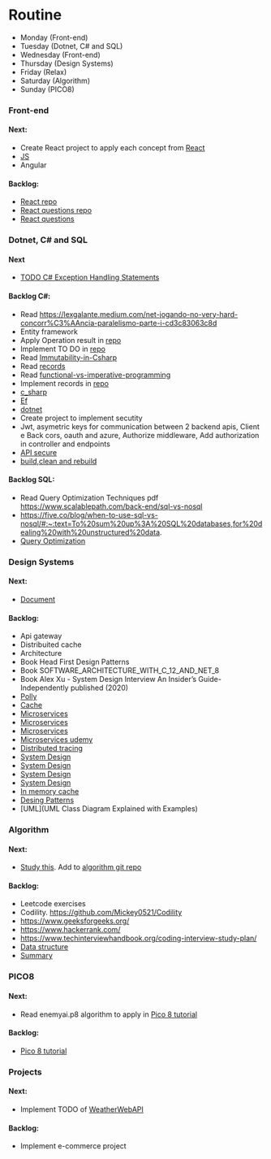 # Routine

- Monday (Front-end) 
- Tuesday (Dotnet, C# and SQL) 
- Wednesday (Front-end) 
- Thursday (Design Systems)
- Friday (Relax)
- Saturday (Algorithm)
- Sunday (PICO8)

### Front-end

#### Next:

- Create React project to apply each concept from [React](https://github.com/RobertoFreireFerrazPassos/Interview-Full-Stack)
- [JS](https://www.linkedin.com/posts/rajatgajbhiye_javascript-javascriptinterview-jsinterviewquestions-activity-7205531586543390720-g-Sh/)
- Angular

#### Backlog:

- [React repo](https://github.com/RobertoFreireFerrazPassos/Interview-Full-Stack/blob/main/react/my-app/README.md)
- [React questions repo](https://github.com/RobertoFreireFerrazPassos/Interview-Full-Stack)
- [React questions](https://www.linkedin.com/posts/sai-ram-somanaboina_yesterday-i-sat-down-for-2-hours-and-looked-activity-7199742629541027840-_eHd/?utm_source=share&utm_medium=member_android)

### Dotnet, C# and SQL

#### Next 

- [TODO C# Exception Handling Statements](https://github.com/RobertoFreireFerrazPassos/Interview-Full-Stack/tree/main/dotnet)

#### Backlog C#:

- Read https://lexgalante.medium.com/net-jogando-no-very-hard-concorr%C3%AAncia-paralelismo-parte-i-cd3c83063c8d
- Entity framework
- Apply Operation result in [repo](https://github.com/RobertoFreireFerrazPassos/WeatherWebAPI)
- Implement TO DO in [repo](https://github.com/RobertoFreireFerrazPassos/WeatherWebAPI)
- Read [Immutability-in-Csharp](https://www.codemag.com/Article/1905041/Immutability-in-C)
- Read [records](https://learn.microsoft.com/pt-br/dotnet/csharp/fundamentals/types/records)
- Read [functional-vs-imperative-programming](https://learn.microsoft.com/pt-br/dotnet/standard/linq/functional-vs-imperative-programming)
- Implement records in [repo](https://github.com/RobertoFreireFerrazPassos/WeatherWebAPI)
- [c_sharp](https://github.com/RobertoFreireFerrazPassos/Interview-Full-Stack)
- [Ef](https://www.linkedin.com/posts/milan-jovanovic_using-multiple-ef-dbcontexts-ugcPost-7196071025254580225-NH0w?utm_source=share&utm_medium=member_android)
- [dotnet](https://github.com/RobertoFreireFerrazPassos/Interview-Full-Stack)
- Create project to implement secutity
-  Jwt, asymetric keys for communication between 2 backend apis, Client e Back cors, oauth and azure, Authorize middleware, Add authorization in controller and endpoints
- [API secure](https://www.linkedin.com/search/results/content/?fromMember=%5B%22ACoAACZChCMBxciE5czRY5RadvjDN6pZubJosGc%22%5D&heroEntityKey=urn%3Ali%3Afsd_profile%3AACoAACZChCMBxciE5czRY5RadvjDN6pZubJosGc&keywords=pavle%20davitkovi%C4%87&position=0&searchId=f6debc6e-3ad2-401d-b65b-162235238841&sid=Hho&sortBy=%22date_posted%22&update=urn%3Ali%3Afs_updateV2%3A(urn%3Ali%3Aactivity%3A7201560387329122305%2CBLENDED_SEARCH_FEED%2CEMPTY%2CDEFAULT%2Cfalse))
- [build,clean and rebuild](https://www.linkedin.com/posts/poorna-soysa_csharp-dotnet-programmingtips-activity-7204384039259054080-8SgB/)

#### Backlog SQL:

- Read Query Optimization Techniques pdf
https://www.scalablepath.com/back-end/sql-vs-nosql
- https://five.co/blog/when-to-use-sql-vs-nosql/#:~:text=To%20sum%20up%3A%20SQL%20databases,for%20dealing%20with%20unstructured%20data.
- [Query Optimization](https://www.linkedin.com/posts/curiouslearner_softwaredevelopment-databases-sql-activity-7205018257102168064-cCHS/)

### Design Systems

#### Next:

- [Document](https://github.com/ByteByteGoHq/system-design-101?tab=readme-ov-file)

#### Backlog:

- Api gateway
- Distribuited cache
- Architecture
- Book Head First Design Patterns
- Book SOFTWARE_ARCHITECTURE_WITH_C_12_AND_NET_8
- Book Alex Xu - System Design Interview An Insider’s Guide-Independently published (2020)
- [Polly](https://www.linkedin.com/posts/thisisnabi_resilience-in-net-activity-7203085467825639425-9nJR/)
- [Cache](https://www.linkedin.com/posts/saurabh-dashora_with-caching-everyone-worries-about-the-activity-7205818784576663552-5f9O/)
- [Microservices](https://www.linkedin.com/posts/rajatgajbhiye_microservices-activity-7202523506893324288-ALdR/)
- [Microservices](https://www.linkedin.com/posts/saurabh-dashora_you-should-think-35-times-before-moving-activity-7201470819888238593-VxKD/)
- [Microservices](https://www.linkedin.com/posts/akashsinnghh_what-microservices-are-and-why-they-matter-activity-7205524044736008192-HbAD/)
- [Microservices udemy](https://www.udemy.com/course/microservices-architecture-and-implementation-on-dotnet/)
- [Distributed tracing](https://www.dynatrace.com/news/blog/what-is-distributed-tracing/)
- [System Design](https://www.linkedin.com/posts/rajatgajbhiye_system-design-was-hard-learning-these-concept-activity-7202632487435427840-q8Si/)
- [System Design](https://www.linkedin.com/posts/rajatgajbhiye_dsa-on-sunday-top-10-leetcode-articles-activity-7200399720693829633-wPio)
- [System Design](https://www.linkedin.com/posts/rajatgajbhiye_systemdesign-systemdesigninterview-lld-activity-7205788279672102912-r-vq/)
- [System Design](https://www.linkedin.com/posts/saurabh-dashora_if-you-want-to-get-better-at-system-design-activity-7202194920495828992-a7SA/)
- [In memory cache](https://www.linkedin.com/posts/sa-es-ir_aspnetcore-dotnet-caching-activity-7205196004655067136-Z8yf/)
- [Desing Patterns](https://www.linkedin.com/posts/alexandre-zajac_design-patterns-cheatsheet-ugcPost-7203111767571443712-ThFe/)
- [UML](UML Class Diagram Explained with Examples)

### Algorithm

#### Next:

- [Study this](https://www.techinterviewhandbook.org/coding-interview-study-plan/). Add to [algorithm git repo](https://github.com/RobertoFreireFerrazPassos/Algorithms_Data_Structures)

#### Backlog:

- Leetcode exercises
- Codility. https://github.com/Mickey0521/Codility
- https://www.geeksforgeeks.org/
- https://www.hackerrank.com/
- https://www.techinterviewhandbook.org/coding-interview-study-plan/
- [Data structure](https://www.linkedin.com/posts/raul-junco_ive-learned-the-hard-way-the-data-structure-activity-7206267689114189825-cVYz/)
- [Summary](https://www.linkedin.com/posts/rajatgajbhiye_array-dsa-datastructures-activity-7206256422509096961-7OWc/)

### PICO8

#### Next:

- Read enemyai.p8 algorithm to apply in [Pico 8 tutorial](https://github.com/RobertoFreireFerrazPassos/pico8)

#### Backlog:

- [Pico 8 tutorial](https://github.com/RobertoFreireFerrazPassos/pico8)

### Projects

#### Next:

- Implement TODO of [WeatherWebAPI](https://github.com/RobertoFreireFerrazPassos/WeatherWebAPI)

#### Backlog:

- Implement e-commerce project


